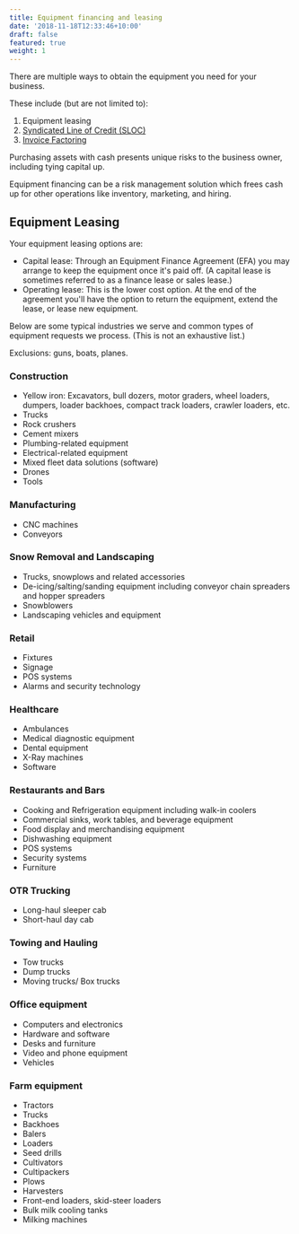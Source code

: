 ```yaml
---
title: Equipment financing and leasing
date: '2018-11-18T12:33:46+10:00'
draft: false
featured: true
weight: 1
---
```

There are multiple ways to obtain the equipment you need for your business.

These include (but are not limited to):

1. Equipment leasing
2. [Syndicated Line of Credit (SLOC)](/services/sloc)
3. [Invoice Factoring ](/services/invoice-factoring)

Purchasing assets with cash presents unique risks to the business owner, including tying capital up. 

Equipment financing can be a risk management solution which frees cash up for other operations like inventory, marketing, and hiring. 

## Equipment Leasing

Your equipment leasing options are:

* Capital lease: Through an Equipment Finance Agreement (EFA) you may arrange to keep the equipment once it's paid off. (A capital lease is sometimes referred to as a finance lease or sales lease.)
* Operating lease: This is the lower cost option. At the end of the agreement you'll have the option to return the equipment, extend the lease, or lease new equipment.

Below are some typical industries we serve and common types of equipment requests we process. (This is not an exhaustive list.) 

Exclusions: guns, boats, planes.

### Construction

* Yellow iron: Excavators, bull dozers, motor graders, wheel loaders, dumpers, loader backhoes, compact track loaders, crawler loaders, etc.
* Trucks
* Rock crushers
* Cement mixers
* Plumbing-related equipment
* Electrical-related equipment 
* Mixed fleet data solutions (software)
* Drones
* Tools

### Manufacturing

* CNC machines
* Conveyors

### Snow Removal and Landscaping

* Trucks, snowplows and related accessories
* De-icing/salting/sanding equipment including conveyor chain spreaders and hopper spreaders
* Snowblowers
* Landscaping vehicles and equipment

### Retail

* Fixtures
* Signage
* POS systems
* Alarms and security technology

### Healthcare

* Ambulances
* Medical diagnostic equipment
* Dental equipment
* X-Ray machines
* Software

### Restaurants and Bars

* Cooking and Refrigeration equipment including walk-in coolers
* Commercial sinks, work tables, and beverage equipment
* Food display and merchandising equipment
* Dishwashing equipment
* POS systems
* Security systems
* Furniture

### OTR Trucking

* Long-haul sleeper cab
* Short-haul day cab

### Towing and Hauling

* Tow trucks
* Dump trucks
* Moving trucks/ Box trucks

### Office equipment

* Computers and electronics
* Hardware and software
* Desks and furniture
* Video and phone equipment
* Vehicles

### Farm equipment

* Tractors
* Trucks
* Backhoes
* Balers
* Loaders
* Seed drills
* Cultivators
* Cultipackers
* Plows
* Harvesters
* Front-end loaders, skid-steer loaders
* Bulk milk cooling tanks
* Milking machines
